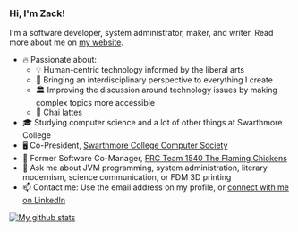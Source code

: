 ### Hi, I'm Zack!

I'm a software developer, system administrator, maker, and writer. Read more about me on [my website](https://robinsonz.me).

* 🔥 Passionate about:
  * 💡 Human-centric technology informed by the liberal arts
  * 🤝 Bringing an interdisciplinary perspective to everything I create
  * 🏛 Improving the discussion around technology issues by making complex topics more accessible
  * 🍵 Chai lattes
* 🎓 Studying computer science and a lot of other things at Swarthmore College
* 🖥 Co-President, [Swarthmore College Computer Society](https://www.sccs.swarthmore.edu/)
* 🤖 Former Software Co-Manager, [FRC Team 1540 The Flaming Chickens](https://team1540.org)
* 💬 Ask me about JVM programming, system administration, literary modernism, science communication, or FDM 3D printing
* 📫 Contact me: Use the email address on my profile, or [connect with me on LinkedIn](https://www.linkedin.com/in/robinsonz/)

[![My github stats](https://github-readme-stats.vercel.app/api?username=robinsonz&include_all_commits=true&count_private=true&show_icons=true&hide=stars&theme=dark&hide_border=true&bg_color=0D1118)](https://github.com/anuraghazra/github-readme-stats)
